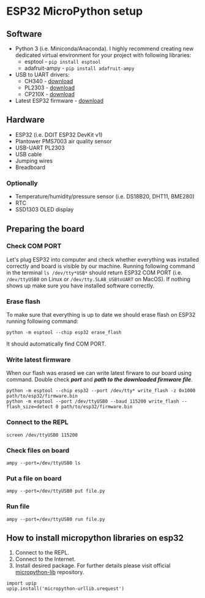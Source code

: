 # ESP32 MicroPython setup
## Software
* Python 3 (i.e. Miniconda/Anaconda). I highly recommend creating new dedicated virtual environment for your project with following libraries:
    * esptool - `pip install esptool`
    * adafruit-ampy - `pip install adafruit-ampy`
* USB to UART drivers:
  * CH340 - [download](https://sparks.gogo.co.nz/ch340.html)
  * PL2303 - [download](http://www.prolific.com.tw/US/ShowProduct.aspx?pcid=41&showlevel=0041-0041)
  * CP210X - [download](https://www.silabs.com/products/development-tools/software/usb-to-uart-bridge-vcp-drivers)
* Latest ESP32 firmware - [download](http://micropython.org/download#esp32)

## Hardware
* ESP32 (i.e. DOIT ESP32 DevKit v1)
* Plantower PMS7003 air quality sensor
* USB-UART PL2303
* USB cable
* Jumping wires
* Breadboard

### Optionally
* Temperature/humidity/pressure sensor (i.e. DS18B20, DHT11, BME280)
* RTC
* SSD1303 OLED display

## Preparing the board
### Check COM PORT
Let's plug ESP32 into computer and check whether everything was installed correctly and board is visible by our machine. Running following command in the terminal `ls /dev/tty*USB*` should return ESP32 COM PORT (i.e. `/dev/ttyUSB0` on Linux or `/dev/tty.SLAB_USBtoUART` on MacOS). If nothing shows up make sure you have installed software correctly.
### Erase flash
To make sure that everything is up to date we should erase flash on ESP32 running following command:
```
python -m esptool --chip esp32 erase_flash
```
It should automatically find COM PORT.
### Write latest firmware
When our flash was erased we can write latest firware to our board using command. Double check ***port*** and ***path to the downloaded firmware file***.
```
python -m esptool --chip esp32 --port /dev/tty* write_flash -z 0x1000 path/to/esp32/firmware.bin
python -m esptool --port /dev/ttyUSB0 --baud 115200 write_flash --flash_size=detect 0 path/to/esp32/firmware.bin
```
### Connect to the REPL
```
screen /dev/ttyUSB0 115200
```
### Check files on board
```
ampy --port=/dev/ttyUSB0 ls
```
### Put a file on board
```
ampy --port=/dev/ttyUSB0 put file.py
```
### Run file
```
ampy --port=/dev/ttyUSB0 run file.py
```

## How to install micropython libraries on esp32
1. Connect to the REPL.
2. Connect to the Internet.
3. Install desired package. For further details please visit official [micropython-lib](https://github.com/micropython/micropython-lib) repository.
```
import upip
upip.install('micropython-urllib.urequest')
```
